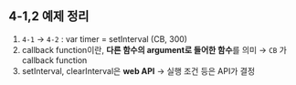 ## 4-1,2 예제 정리

1. `4-1`  &rarr; `4-2` :  var timer = setInterval (CB, 300)
2. callback function이란, **다른 함수의 argument로 들어한 함수**를 의미  &rarr; `CB` 가 callback function
3. setInterval, clearInterval은 **web API** &rarr; 실행 조건 등은 API가 결정



